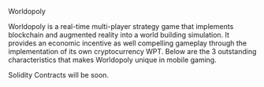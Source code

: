 Worldopoly

Worldopoly is a real-time multi-player strategy game that implements blockchain and augmented reality into a world building simulation. It provides an economic incentive as well compelling gameplay through the implementation of its own cryptocurrency WPT. Below are the 3 outstanding characteristics that makes Worldopoly unique in mobile gaming. 

Solidity Сontracts will be soon.
